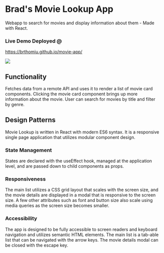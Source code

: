 # Brad's Movie Lookup App
Webapp to search for movies and display information about them - Made with React.

### Live Demo Deployed @
https://brthomiu.github.io/movie-app/

<img src="/src/assets/moviesGif.gif">

## Functionality
Fetches data from a remote API and uses it to render a list of movie card components.
Clicking the movie card component brings up more information about the movie.
User can search for movies by title and filter by genre.

## Design Patterns
Movie Lookup is written in React with modern ES6 syntax.
It is a responsive single page application that utilizes modular component design.

### State Management
States are declared with the useEffect hook, managed at the application level, and are passed down to child components as props.

### Responsiveness
The main list utilizes a CSS grid layout that scales with the screen size, and the movie details are displayed in a modal that is responsive to the screen size.
A few other attributes such as font and button size also scale using media queries as the screen size becomes smaller.

### Accessibility
The app is designed to be fully accessible to screen readers and keyboard navigation and utilizes semantic HTML elements.
The main list is a tab-able list that can be navigated with the arrow keys. The movie details modal can be closed with the escape key.

